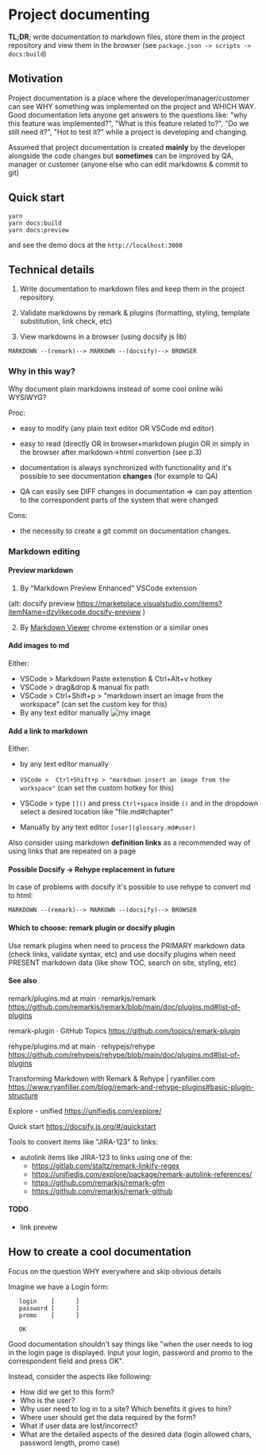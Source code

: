 # Project documenting

****TL;DR****; write documentation to markdown files, store them in the project repository and view them in the browser (see `package.json -> scripts -> docs:build`)

## Motivation

Project documentation is a place where the developer/manager/customer can see WHY something was implemented on the project and WHICH WAY. Good documentation lets anyone get answers to the questions like: "why this feature was implemented?", "What is this feature related to?", "Do we still need it?", "Hot to test it?" while a project is developing and changing.

Assumed that project documentation is created __mainly__ by the developer alongside the code changes but __sometimes__ can be improved by QA, manager or customer (anyone else who can edit markdowns & commit to git)

## Quick start

``` 
yarn 
yarn docs:build
yarn docs:preview
```
and see the demo docs at the `http://localhost:3000`

## Technical details

1. Write documentation to markdown files and keep them in the project repository.

2. Validate markdowns by remark & plugins (formatting, styling, template substitution, link check, etc)

3. View markdowns in a browser (using docsify js lib)

```
MARKDOWN --(remark)--> MARKOWN --(docsify)--> BROWSER
```

### Why in this way?

Why document plain markdowns instead of some cool online wiki WYSIWYG?

Proc:
  - easy to modify (any plain text editor OR VSCode md editor)

  - easy to read (directly OR in browser+markdown plugin OR in simply in the browser after markdown->html convertion (see p.3)

  - documentation is always synchronized with functionality and it's possible to see documentation **changes** (for example to QA)

  - QA can easily see DIFF changes in documentation => can pay attention to the correspondent parts of the system that were changed

Cons:
  - the necessity to create a git commit on documentation changes.



### Markdown editing


#### Preview markdown

1. By "Markdown Preview Enhanced" VSCode extension

(alt: docsify preview https://marketplace.visualstudio.com/items?itemName=dzylikecode.docsify-preview )

2. By [Markdown Viewer](https://chrome.google.com/webstore/detail/markdown-viewer/ckkdlimhmcjmikdlpkmbgfkaikojcbjk) chrome extenstion or a similar ones


#### Add images to md

Either:

* VSCode > Markdown Paste extenstion & Ctrl+Alt+v hotkey
* VSCode > drag&drop & manual fix path
* VSCode > Ctrl+Shift+p > "markdown insert an image from the workspace" (can set the custom key for this)
* By any text editor manually ![my image](myimage.jpg)


#### Add a link to markdown

Either:

* by any text editor manually
* `VSCode >  Ctrl+Shift+p > "markdown insert an image from the workspace"` (can set the custom hotkey for this)
* VSCode > type `[]()` and press `Ctrl+space` inside `()` and in the dropdown select a desired location like "file.md#chapter"

* Manually by any text editor `[user](glossary.md#user)`

Also consider using markdown **definition links** as a recommended way of using links that are repeated on a page


#### Possible Docsify -> Rehype replacement in future


In case of problems with docsify it's possible to use rehype to convert md to html:

    MARKDOWN --(remark)--> MARKOWN --(docsify)--> BROWSER

#### Which to choose: remark plugin or docsify plugin

Use remark plugins when need to process the PRIMARY markdown data (check links, validate syntax, etc) and use docsify plugins when need PRESENT markdown data (like show TOC, search on site, styling, etc)



#### See also


remark/plugins.md at main · remarkjs/remark https://github.com/remarkjs/remark/blob/main/doc/plugins.md#list-of-plugins

remark-plugin · GitHub Topics https://github.com/topics/remark-plugin

rehype/plugins.md at main · rehypejs/rehype https://github.com/rehypejs/rehype/blob/main/doc/plugins.md#list-of-plugins

Transforming Markdown with Remark & Rehype | ryanfiller.com https://www.ryanfiller.com/blog/remark-and-rehype-plugins#basic-plugin-structure

Explore - unified https://unifiedjs.com/explore/

Quick start https://docsify.js.org/#/quickstart


Tools to convert items like "JIRA-123" to links:
 - autolink items like JIRA-123 to links using one of the:
   - https://gitlab.com/staltz/remark-linkify-regex
   - https://unifiedjs.com/explore/package/remark-autolink-references/
   - https://github.com/remarkjs/remark-gfm
   - https://github.com/remarkjs/remark-github


#### TODO
 - link prevew

## How to create a cool documentation

Focus on the question WHY everywhere and skip obvious details

Imagine we have a Login form:

```
   login    [      ]
   password [      ]
   promo    [      ]

   OK
```

Good documentation shouldn't say things like "when the user needs to log in the login page is displayed. Input your login, password and promo to the correspondent field and press OK".

Instead, consider the aspects like following:

* How did we get to this form?
* Who is the user?
* Why user need to log in to a site? Which benefits it gives to him?
* Where user should get the data required by the form?
* What if user data are lost/incorrect?
* What are the detailed aspects of the desired data (login allowed chars, password length, promo case)
